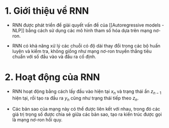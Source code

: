 
# 1. Giới thiệu về RNN
   - RNN được phát triển để giải quyết vấn đề của [[Autoregressive models - NLP]] bằng cách sử dụng các mô hình tham số hóa dựa trên mạng nơ-ron. 

   - RNN có khả năng xử lý các chuỗi có độ dài thay đổi trong các bộ huấn luyện và kiểm tra, không giống như mạng nơ-ron truyền thẳng tiêu chuẩn với số đầu vào và đầu ra cố định.
   
# 2. Hoạt động của RNN
   - RNN hoạt động bằng cách lấy đầu vào hiện tại $x_n$ và trạng thái ẩn $z_{n-1}$ hiện tại, rồi tạo ra đầu ra $y_n$ cũng như trạng thái tiếp theo $z_n$.

   - Các bản sao của mạng này có thể được liên kết với nhau, trong đó các giá trị trọng số được chia sẻ giữa các bản sao, tạo ra kiến trúc được gọi là mạng nơ-ron hồi quy.
